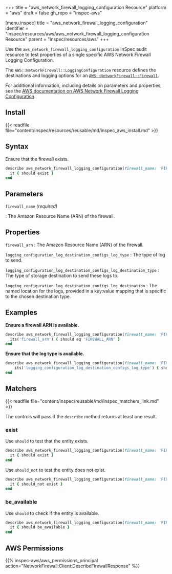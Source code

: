 +++
title = "aws_network_firewall_logging_configuration Resource"
platform = "aws"
draft = false
gh_repo = "inspec-aws"

[menu.inspec]
title = "aws_network_firewall_logging_configuration"
identifier = "inspec/resources/aws/aws_network_firewall_logging_configuration Resource"
parent = "inspec/resources/aws"
+++

Use the `aws_network_firewall_logging_configuration` InSpec audit resource to test properties of a single specific AWS Network Firewall Logging Configuration.

The `AWS::NetworkFirewall::LoggingConfiguration` resource defines the destinations and logging options for an [`AWS::NetworkFirewall::Firewall`](https://docs.aws.amazon.com/AWSCloudFormation/latest/UserGuide/aws-resource-networkfirewall-firewall.html).

For additional information, including details on parameters and properties, see the [AWS documentation on AWS Network Firewall Logging Configuration](https://docs.aws.amazon.com/AWSCloudFormation/latest/UserGuide/aws-resource-networkfirewall-loggingconfiguration.html).

## Install

{{< readfile file="content/inspec/resources/reusable/md/inspec_aws_install.md" >}}

## Syntax

Ensure that the firewall exists.

```ruby
describe aws_network_firewall_logging_configuration(firewall_name: 'FIREWALL_NAME') do
  it { should exist }
end
```

## Parameters

`firewall_name` _(required)_

: The Amazon Resource Name (ARN) of the firewall.

## Properties

`firewall_arn`
: The Amazon Resource Name (ARN) of the firewall.

`logging_configuration_log_destination_configs_log_type`
: The type of log to send.

`logging_configuration_log_destination_configs_log_destination_type`
: The type of storage destination to send these logs to.

`logging_configuration_log_destination_configs_log_destination`
: The named location for the logs, provided in a key:value mapping that is specific to the chosen destination type.

## Examples

**Ensure a firewall ARN is available.**

```ruby
describe aws_network_firewall_logging_configuration(firewall_name: 'FIREWALL_NAME') do
  its('firewall_arn') { should eq 'FIREWALL_ARN' }
end
```

**Ensure that the log type is available.**

```ruby
describe aws_network_firewall_logging_configuration(firewall_name: 'FIREWALL_NAME') do
    its('logging_configuration_log_destination_configs_log_type') { should eq 'LOG_TYPE' }
end
```

## Matchers

{{< readfile file="content/inspec/reusable/md/inspec_matchers_link.md" >}}

The controls will pass if the `describe` method returns at least one result.

### exist

Use `should` to test that the entity exists.

```ruby
describe aws_network_firewall_logging_configuration(firewall_name: 'FIREWALL_NAME') do
  it { should exist }
end
```

Use `should_not` to test the entity does not exist.

```ruby
describe aws_network_firewall_logging_configuration(firewall_name: 'FIREWALL_NAME') do
  it { should_not exist }
end
```

### be_available

Use `should` to check if the entity is available.

```ruby
describe aws_network_firewall_logging_configuration(firewall_name: 'FIREWALL_NAME') do
  it { should be_available }
end
```

## AWS Permissions

{{% inspec-aws/aws_permissions_principal action="NetworkFirewall:Client:DescribeFirewallResponse" %}}
